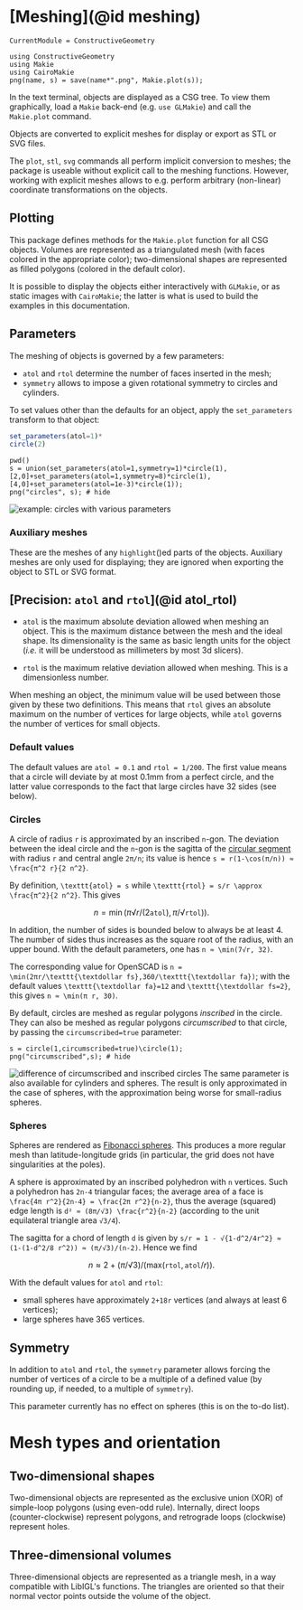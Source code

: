 # [Meshing](@id meshing)
```@meta
CurrentModule = ConstructiveGeometry
```
```@setup 0
using ConstructiveGeometry
using Makie
using CairoMakie
png(name, s) = save(name*".png", Makie.plot(s));
```
In the text terminal, objects are displayed as a CSG tree.
To view them graphically, load a `Makie` back-end (e.g. `use GLMakie`)
and call the `Makie.plot` command.

Objects are converted to explicit meshes
for display or export as STL or SVG files.

The `plot`, `stl`, `svg` commands all perform
implicit conversion to meshes;
the package is useable without explicit call to the meshing functions.
However, working with explicit meshes
allows to e.g. perform arbitrary (non-linear)
coordinate transformations on the objects.

## Plotting

This package defines methods for the `Makie.plot` function
for all CSG objects.
Volumes are represented as a triangulated mesh
(with faces colored in the appropriate color);
two-dimensional shapes are represented as filled polygons
(colored in the default color).

It is possible to display the objects either interactively with `GLMakie`,
or as static images with `CairoMakie`;
the latter is what is used to build the examples in this documentation.

## Parameters

The meshing of objects is governed by a few parameters:
 - `atol` and `rtol` determine the number of faces inserted in the mesh;
 - `symmetry` allows to impose a given rotational symmetry to circles and
   cylinders.

To set values other than the defaults for an object,
apply the `set_parameters` transform to that object:

```julia
set_parameters(atol=1)*
circle(2)
```

```@repl 0
pwd()
s = union(set_parameters(atol=1,symmetry=1)*circle(1),
[2,0]+set_parameters(atol=1,symmetry=8)*circle(1),
[4,0]+set_parameters(atol=1e-3)*circle(1));
png("circles", s); # hide
```
![example: circles with various parameters](circles.png)

### Auxiliary meshes

These are the meshes of any `highlight`()ed parts of the objects.
Auxiliary meshes are only used for displaying;
they are ignored when exporting the object to STL or SVG format.

## [Precision: `atol` and `rtol`](@id atol_rtol)

 - `atol` is the maximum absolute deviation allowed when meshing an object.
 This is the maximum distance between the mesh and the ideal shape.
 Its dimensionality is the same as basic length units for the object
 (*i.e.* it will be understood as millimeters by most 3d slicers).

 - `rtol` is the maximum relative deviation allowed when meshing.
 This is a dimensionless number.

When meshing an object, the minimum value will be used
between those given by these two definitions.
This means that `rtol` gives an absolute maximum
on the number of vertices for large objects,
while `atol` governs the number of vertices for small objects.

### Default values

The default values are
`atol = 0.1` and `rtol = 1/200`.
The first value means that a circle will deviate by at most 0.1mm from
a perfect circle,
and the latter value corresponds to the fact
that large circles have 32 sides (see below).

### Circles

A circle of radius ``r`` is approximated by an inscribed ``n``-gon.
The deviation between the ideal circle and the ``n``-gon
is the sagitta of the [circular
segment](https://en.wikipedia.org/wiki/Circular_segment)
with radius ``r`` and central angle ``2π/n``;
its value is hence ``s = r(1-\cos(π/n)) ≈ \frac{π^2 r}{2 n^2}``.

By definition, ``\texttt{atol} = s``
while ``\texttt{rtol} = s/r \approx \frac{π^2}{2 n^2}``.
This gives
```math
n = \min(π √{r/(2\texttt{atol})}, π/ √{\texttt{rtol})}).
```

In addition, the number of sides is bounded below to always be at least 4.
The number of sides thus increases as the square root of the radius,
with an upper bound.
With the default parameters, one has
``n ≈ \min(7√r, 32)``.

The corresponding value for OpenSCAD is
``n = \min(2πr/\texttt{\textdollar fs},360/\texttt{\textdollar fa})``;
with the default values ``\texttt{\textdollar fa}=12``
and ``\texttt{\textdollar fs=2}``, this gives
``n ≈ \min(π r, 30)``.

By default, circles are meshed as regular polygons
*inscribed* in the circle.
They can also be meshed as regular polygons *circumscribed* to that
circle, by passing the `circumscribed=true` parameter:
```@repl 0
s = circle(1,circumscribed=true)\circle(1);
png("circumscribed",s); # hide
```
![difference of circumscribed and inscribed circles](circumscribed.png)
The same parameter is also available for cylinders and spheres.
The result is only approximated in the case of spheres,
with the approximation being worse for small-radius spheres.


### Spheres

Spheres are rendered as [Fibonacci
spheres](http://extremelearning.com.au/evenly-distributing-points-on-a-sphere/).
This produces a more regular mesh than latitude-longitude grids
(in particular, the grid does not have singularities at the poles).

A sphere is approximated by an inscribed polyhedron with ``n`` vertices.
Such a polyhedron has ``2n-4`` triangular faces;
the average area of a face is ``\frac{4π r^2}{2n-4} = \frac{2π r^2}{n-2}``,
thus the average (squared) edge length is
``d² ≈ (8π/√3) \frac{r^2}{n-2}``
(according to the unit equilateral triangle area ``√3/4``).

The sagitta for a chord of length ``d`` is given by
``s/r = 1 - √{1-d^2/4r^2} ≈ (1-(1-d^2/8 r^2)) ≈ (π/√3)/(n-2)``.
Hence we find

```math
n ≈ 2 + (π/√3)/(\textrm{max}(\texttt{rtol},\texttt{atol}/r)).
```

With the default values for `atol` and `rtol`:
 - small spheres have approximately ``2+18r`` vertices (and always at least 6 vertices);
 - large spheres have 365 vertices.


## Symmetry

In addition to `atol` and `rtol`,
the `symmetry` parameter allows forcing the number of vertices
of a circle to be a multiple of a defined value
(by rounding up, if needed, to a multiple of `symmetry`).

This parameter currently has no effect on spheres
(this is on the to-do list).

# Mesh types and orientation

## Two-dimensional shapes

Two-dimensional objects are represented as the exclusive union (XOR)
of simple-loop polygons (using even-odd rule).
Internally, direct loops (counter-clockwise) represent polygons,
and retrograde loops (clockwise) represent holes.

## Three-dimensional volumes

Three-dimensional objects are represented as a triangle mesh,
in a way compatible with LibIGL's functions.
The triangles are oriented so that their normal vector points outside the
volume of the object.
